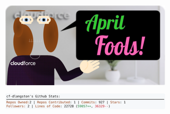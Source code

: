 <!-- 
Version 3.0.222
Built Tue Apr 01 2025 20:44:32 GMT+0000 (Coordinated Universal Time)
-->

<h1 align="center">
  <a href="https://github.com/dylanlangston/dylanlangston/tree/master/src" title="Click to View Source">
    <picture width="100%" alt="Dylan">
      <source media="(prefers-color-scheme: dark)" srcset="dylan-dark.svg?version=3.0.222">
      <img src="dylan-light.svg?version=3.0.222" alt="Dylan">
    </picture>
  </a>
</h1>

<div align="center">
  <picture width="100%" alt="Profile Info and Stats">
    <source media="(prefers-color-scheme: dark)" srcset="stats-dark.svg?version=3.0.222">
    <img src="stats-light.svg?version=3.0.222" alt="Profile Info and Stats">
  </picture>
</div>
